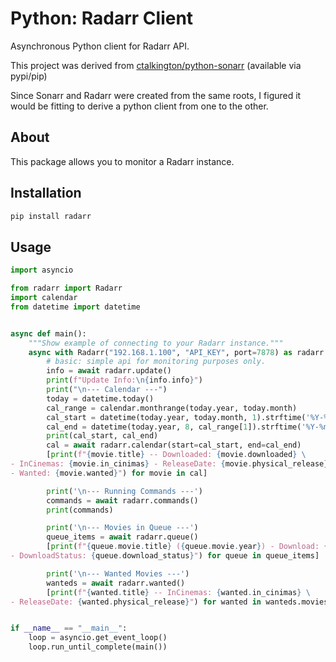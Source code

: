 # Python: Radarr Client

Asynchronous Python client for Radarr API.

This project was derived from [ctalkington/python-sonarr](https://github.com/ctalkington/python-sonarr) (available via pypi/pip)

Since Sonarr and Radarr were created from the same roots, I figured it would be fitting to derive a python client from one to the other.

## About

This package allows you to monitor a Radarr instance.

## Installation

```bash
pip install radarr
```

## Usage

```python
import asyncio

from radarr import Radarr
import calendar
from datetime import datetime


async def main():
    """Show example of connecting to your Radarr instance."""
    async with Radarr("192.168.1.100", "API_KEY", port=7878) as radarr:
        # basic: simple api for monitoring purposes only.
        info = await radarr.update()
        print(f"Update Info:\n{info.info}")
        print("\n--- Calendar ---")
        today = datetime.today()
        cal_range = calendar.monthrange(today.year, today.month)
        cal_start = datetime(today.year, today.month, 1).strftime('%Y-%m-%dT%H:%M:%SZ')
        cal_end = datetime(today.year, 8, cal_range[1]).strftime('%Y-%m-%dT%H:%M:%SZ')
        print(cal_start, cal_end)
        cal = await radarr.calendar(start=cal_start, end=cal_end)
        [print(f"{movie.title} -- Downloaded: {movie.downloaded} \
- InCinemas: {movie.in_cinimas} - ReleaseDate: {movie.physical_release} \
- Wanted: {movie.wanted}") for movie in cal]

        print('\n--- Running Commands ---')
        commands = await radarr.commands()
        print(commands)

        print('\n--- Movies in Queue ---')
        queue_items = await radarr.queue()
        [print(f"{queue.movie.title} ({queue.movie.year}) - Download: {queue.title} - Status: {queue.status} \
- DownloadStatus: {queue.download_status}") for queue in queue_items]

        print('\n--- Wanted Movies ---')
        wanteds = await radarr.wanted()
        [print(f"{wanted.title} -- InCinemas: {wanted.in_cinimas} \
- ReleaseDate: {wanted.physical_release}") for wanted in wanteds.movies]


if __name__ == "__main__":
    loop = asyncio.get_event_loop()
    loop.run_until_complete(main())